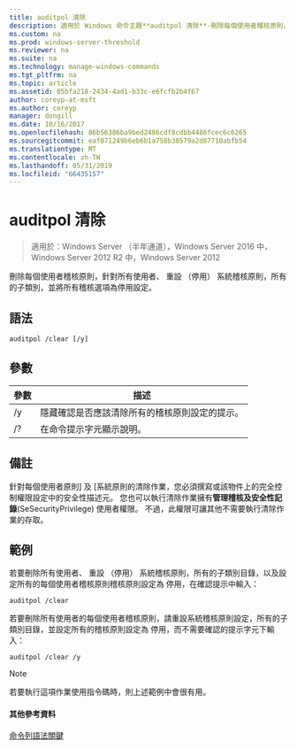 ```yaml
---
title: auditpol 清除
description: 適用於 Windows 命令主題**auditpol 清除**-刪除每個使用者稽核原則，針對所有使用者、 系統稽核原則，所有的子類別，並將所有稽核選項為停用設定重設 （停用）。
ms.custom: na
ms.prod: windows-server-threshold
ms.reviewer: na
ms.suite: na
ms.technology: manage-windows-commands
ms.tgt_pltfrm: na
ms.topic: article
ms.assetid: 05bfa218-2434-4ad1-b33c-e6fcfb2b4f67
author: coreyp-at-msft
ms.author: coreyp
manager: dongill
ms.date: 10/16/2017
ms.openlocfilehash: 86b56386ba9bed2486cdf8cdbb4486fcec6c6265
ms.sourcegitcommit: eaf071249b6eb6b1a758b38579a2d87710abfb54
ms.translationtype: MT
ms.contentlocale: zh-TW
ms.lasthandoff: 05/31/2019
ms.locfileid: "66435157"
---
```

# <a name="auditpol-clear"></a>auditpol 清除

>適用於：Windows Server （半年通道），Windows Server 2016 中，Windows Server 2012 R2 中，Windows Server 2012

刪除每個使用者稽核原則，針對所有使用者、 重設 （停用） 系統稽核原則，所有的子類別，並將所有稽核選項為停用設定。

## <a name="syntax"></a>語法
```
auditpol /clear [/y]
```
## <a name="parameters"></a>參數

| 參數 |                                   描述                                    |
|-----------|----------------------------------------------------------------------------------|
|    /y     | 隱藏確認是否應該清除所有的稽核原則設定的提示。 |
|    /?     |                       在命令提示字元顯示說明。                       |

## <a name="remarks"></a>備註
針對每個使用者原則] 及 [系統原則的清除作業，您必須撰寫或該物件上的完全控制權限設定中的安全性描述元。 您也可以執行清除作業擁有**管理稽核及安全性記錄**(SeSecurityPrivilege) 使用者權限。 不過，此權限可讓其他不需要執行清除作業的存取。
## <a name="BKMK_examples"></a>範例
若要刪除所有使用者、 重設 （停用） 系統稽核原則，所有的子類別目錄，以及設定所有的每個使用者稽核原則稽核原則設定為 停用，在確認提示中輸入：
```
auditpol /clear
```
若要刪除所有使用者的每個使用者稽核原則，請重設系統稽核原則設定，所有的子類別目錄，並設定所有的稽核原則設定為 停用，而不需要確認的提示字元下輸入：
```
auditpol /clear /y
```
> [!NOTE]
> 若要執行這項作業使用指令碼時，則上述範例中會很有用。
> #### <a name="additional-references"></a>其他參考資料
> [命令列語法關鍵](command-line-syntax-key.md)

